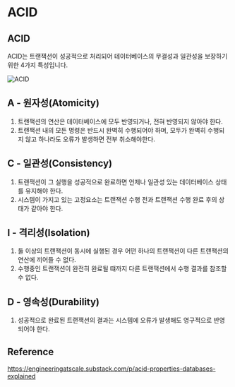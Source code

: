 # ACID

## ACID

ACID는 트랜잭션이 성공적으로 처리되어 테이터베이스의 무결성과 일관성을 보장하기 위한 4가지 특성입니다.

![ACID](https://substackcdn.com/image/fetch/$s_!ga-1!,w_1456,c_limit,f_webp,q_auto:good,fl_progressive:steep/https%3A%2F%2Fsubstack-post-media.s3.amazonaws.com%2Fpublic%2Fimages%2Fbac45aff-4ebb-4654-94db-27a793f61309_1253x883.gif)

## A - 원자성(Atomicity)

1. 트랜잭션의 연산은 데이터베이스에 모두 반영되거나, 전혀 반영되지 않아야 한다.
2. 트랜잭션 내의 모든 명령은 반드시 완벽히 수행되어야 하며, 모두가 완벽히 수행되지 않고 하나라도 오류가 발생하면 전부 취소해야한다.

## C - 일관성(Consistency)

1. 트랜잭션이 그 실행을 성공적으로 완료하면 언제나 일관성 있는 데이터베이스 상태를 유지해야 한다.
2. 시스템이 가지고 있는 고정요소는 트랜잭션 수행 전과 트랜잭션 수행 완료 후의 상태가 같아야 한다.

## I - 격리성(Isolation)

1. 둘 이상의 트랜잭션이 동시에 실행된 경우 어떤 하나의 트랜잭션이 다른 트랜잭션의 연산에 끼어들 수 없다.
2. 수행중인 트랜잭션이 완전히 완료될 떄까지 다른 트랜잭션에서 수행 결과를 참조할 수 없다.

## D - 영속성(Durability)

1. 성공적으로 완료된 트랜잭션의 결과는 시스템에 오류가 발생해도 영구적으로 반영되어야 한다.

## Reference

https://engineeringatscale.substack.com/p/acid-properties-databases-explained